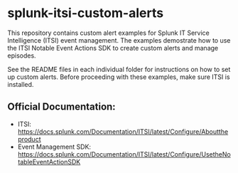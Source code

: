 # splunk-itsi-custom-alerts
This repository contains custom alert examples for Splunk IT Service Intelligence (ITSI) event management. The examples demostrate how to use the  ITSI Notable Event Actions SDK to create custom alerts and manage episodes.

See the README files in each individual folder for instructions on how to set up custom alerts. Before proceeding with these examples, make sure ITSI is installed.

## Official Documentation:
* ITSI: https://docs.splunk.com/Documentation/ITSI/latest/Configure/Abouttheproduct
* Event Management SDK: https://docs.splunk.com/Documentation/ITSI/latest/Configure/UsetheNotableEventActionSDK
